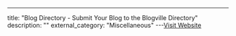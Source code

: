 ---
title: "Blog Directory - Submit Your Blog to the Blogville Directory"
description: ""
external_category: "Miscellaneous"
---[Visit Website](https://blogville.us/)

